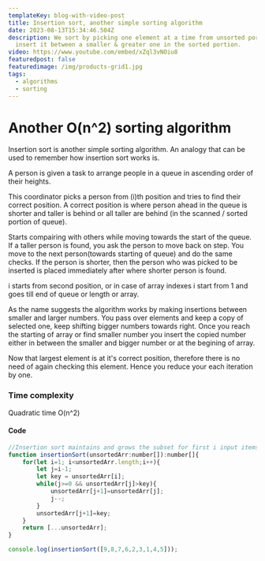 ```yaml
---
templateKey: blog-with-video-post
title: Insertion sort, another simple sorting algorithm
date: 2023-08-13T15:34:46.504Z
description: We sort by picking one element at a time from unsorted portion and
  insert it between a smaller & greater one in the sorted portion.
video: https://www.youtube.com/embed/xZql3vNOiu8
featuredpost: false
featuredimage: /img/products-grid1.jpg
tags:
  - algorithms
  - sorting
---
```

# Another O(n^2) sorting algorithm

Insertion sort is another simple sorting algorithm. An analogy that can be used to remember how insertion sort works is.

A person is given a task to arrange people in a queue in ascending order of their heights.

This coordinator picks a person from (i)th position and tries to find their correct position.
A correct position is where person ahead in the queue is shorter and taller is behind or all taller are behind (in the scanned / sorted portion of queue). 

Starts compairing with others while moving towards the start of the queue. If a taller person is found, you ask the person to move back on step.
You move to the next person(towards starting of queue) and do the same checks.
If the person is shorter, then the person who was picked to be inserted is placed immediately after where shorter person is found.

i starts from second position, or in case of array indexes i start from 1 and goes till end of queue or length or array.

As the name suggests the algorithm works by making insertions between smaller and larger numbers. You pass over elements and keep a  copy of selected one, keep shifting bigger numbers towards right. Once you reach the starting of array or find smaller number you insert the copied number either in between the smaller and bigger number or at the begining of array. 

Now that largest element is at it's correct position, therefore there is no need of again checking this element. Hence you reduce your each iteration by one.

### Time complexity

Quadratic time O(n^2)

#### Code

```javascript
//Insertion sort maintains and grows the subset for first i input items in sorted order.
function insertionSort(unsortedArr:number[]):number[]{
    for(let i=1; i<unsortedArr.length;i++){
        let j=i-1;
        let key = unsortedArr[i];
        while(j>=0 && unsortedArr[j]>key){
            unsortedArr[j+1]=unsortedArr[j];
            j--;
        }
        unsortedArr[j+1]=key;
    }
    return [...unsortedArr];
}

console.log(insertionSort([9,8,7,6,2,3,1,4,5]));
```